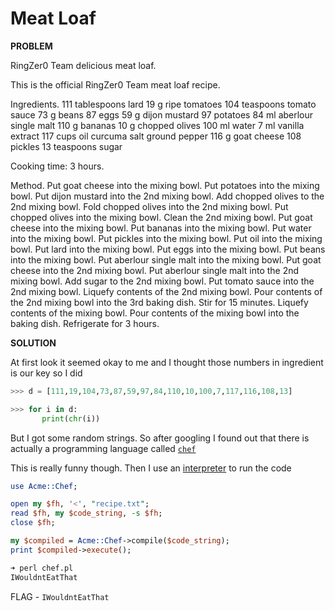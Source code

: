 # Meat Loaf

__PROBLEM__

RingZer0 Team delicious meat loaf.

This is the official RingZer0 Team meat loaf recipe.

Ingredients.
111 tablespoons lard
19 g ripe tomatoes
104 teaspoons tomato sauce
73 g beans
87 eggs
59 g dijon mustard
97 potatoes
84 ml aberlour single malt
110 g bananas
10 g chopped olives
100 ml water
7 ml vanilla extract
117 cups oil
curcuma
salt
ground pepper
116 g goat cheese
108 pickles
13 teaspoons sugar

Cooking time: 3 hours.

Method.
Put goat cheese into the mixing bowl.
Put potatoes into the mixing bowl.
Put dijon mustard into the 2nd mixing bowl.
Add chopped olives to the 2nd mixing bowl.
Fold chopped olives into the 2nd mixing bowl.
Put chopped olives into the mixing bowl.
Clean the 2nd mixing bowl.
Put goat cheese into the mixing bowl.
Put bananas into the mixing bowl.
Put water into the mixing bowl.
Put pickles into the mixing bowl.
Put oil into the mixing bowl.
Put lard into the mixing bowl.
Put eggs into the mixing bowl.
Put beans into the mixing bowl.
Put aberlour single malt into the mixing bowl.
Put goat cheese into the 2nd mixing bowl.
Put aberlour single malt into the 2nd mixing bowl.
Add sugar to the 2nd mixing bowl.
Put tomato sauce into the 2nd mixing bowl.
Liquefy contents of the 2nd mixing bowl.
Pour contents of the 2nd mixing bowl into the 3rd baking dish.
Stir for 15 minutes.
Liquefy contents of the mixing bowl.
Pour contents of the mixing bowl into the baking dish.
Refrigerate for 3 hours.

__SOLUTION__

At first look it seemed okay to me and I thought those numbers in ingredient is our key so I did

```python
>>> d = [111,19,104,73,87,59,97,84,110,10,100,7,117,116,108,13]

>>> for i in d:
       print(chr(i))
```
But I got some random strings. So after googling I found out that there is actually a programming language called [`chef`](https://esolangs.org/wiki/chef)

This is really funny though. Then I use an [interpreter](https://metacpan.org/release/WERNERMP/Acme-Chef-1.03) to run the code

```perl
use Acme::Chef;

open my $fh, '<', "recipe.txt";
read $fh, my $code_string, -s $fh;
close $fh;

my $compiled = Acme::Chef->compile($code_string);
print $compiled->execute();
```

```bash
➜ perl chef.pl
IWouldntEatThat
```

FLAG - `IWouldntEatThat`
